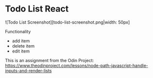 # Todo List React

![Todo List Screenshot][todo-list-screenshot.png|width: 50px]

Functionality
* add item
* delete item
* edit item

This is an assignment from the Odin Project: https://www.theodinproject.com/lessons/node-path-javascript-handle-inputs-and-render-lists
